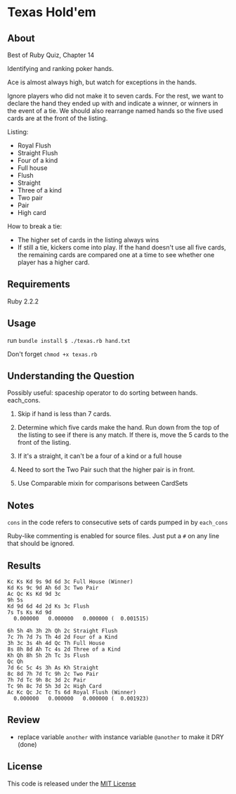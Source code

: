 # Texas Hold'em

## About

Best of Ruby Quiz, Chapter 14

Identifying and ranking poker hands. 

Ace is almost always high, but watch for exceptions in the hands. 

Ignore players who did not make it to seven cards. For the rest, we want to declare the hand they ended up with and indicate a winner, or winners in the event of a tie. We should also rearrange named hands so the five used cards are at the front of the listing. 

Listing:
- Royal Flush
- Straight Flush
- Four of a kind
- Full house
- Flush 
- Straight 
- Three of a kind
- Two pair 
- Pair 
- High card

How to break a tie:
- The higher set of cards in the listing always wins
- If still a tie, kickers come into play. If the hand doesn't use all five cards, the remaining cards are compared one at a time to see whether one player has a higher card. 

## Requirements

Ruby 2.2.2

## Usage

run `bundle install`
`$ ./texas.rb hand.txt`

Don't forget `chmod +x texas.rb`

## Understanding the Question

Possibly useful: spaceship operator to do sorting between hands. each_cons.  

1. Skip if hand is less than 7 cards. 

2. Determine which five cards make the hand. Run down from the top of the listing to see if there is any match. If there is, move the 5 cards to the front of the listing. 

3. If it's a straight, it can't be a four of a kind or a full house

4. Need to sort the Two Pair such that the higher pair is in front. 

5. Use Comparable mixin for comparisons between CardSets

## Notes

`cons` in the code refers to consecutive sets of cards pumped in by `each_cons`

Ruby-like commenting is enabled for source files. Just put a `#` on any line that should be ignored.

## Results

```
Kc Ks Kd 9s 9d 6d 3c Full House (Winner)
Kd Ks 9c 9d Ah 6d 3c Two Pair
Ac Qc Ks Kd 9d 3c
9h 5s
Kd 9d 6d 4d 2d Ks 3c Flush
7s Ts Ks Kd 9d
  0.000000   0.000000   0.000000 (  0.001515)
```

```
6h 5h 4h 3h 2h Qh 2c Straight Flush
7c 7h 7d 7s Th 4d 2d Four of a Kind
3h 3c 3s 4h 4d Qc Th Full House
8s 8h 8d Ah Tc 4s 2d Three of a Kind
Kh Qh 8h 5h 2h Tc 3s Flush
Qc Qh
7d 6c 5c 4s 3h As Kh Straight
8c 8d 7h 7d Tc 9h 2c Two Pair
7h 7d Tc 9h 8c 3d 2c Pair
Tc 9h 8c 7d 5h 3d 2c High Card
Ac Kc Qc Jc Tc Ts 6d Royal Flush (Winner)
  0.000000   0.000000   0.000000 (  0.001923)
```

## Review

- replace variable `another` with instance variable `@another` to make it DRY (done)

## License

This code is released under the [MIT License](http://www.opensource.org/licenses/MIT)


